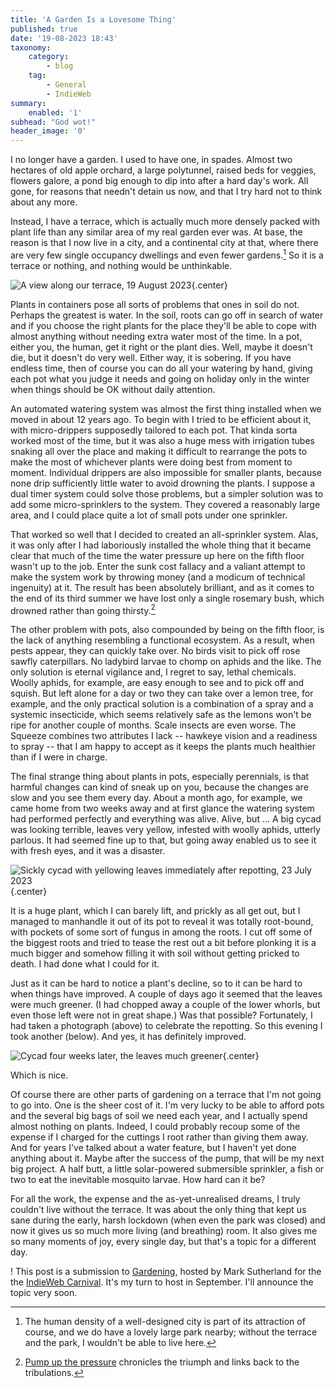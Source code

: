 ```yaml
---
title: 'A Garden Is a Lovesome Thing'
published: true
date: '19-08-2023 18:43'
taxonomy:
    category:
        - blog
    tag:
        - General
        - IndieWeb
summary:
    enabled: '1'
subhead: "God wot!"
header_image: '0'
---
```


I no longer have a garden. I used to have one, in spades. Almost two hectares of old apple orchard, a large polytunnel, raised beds for veggies, flowers galore, a pond big enough to dip into after a hard day's work. All gone, for reasons that needn't detain us now, and that I try hard not to think about any more.

Instead, I have a terrace, which is actually much more densely packed with plant life than any similar area of my real garden ever was. At base, the reason is that I now live in a city, and a continental city at that, where there are very few single occupancy dwellings and even fewer gardens.[^1] So it is a terrace or nothing, and nothing would be unthinkable.

![A view along our terrace, 19 August 2023](terrace-2023-08-19.jpg){.center}

[^1]: The human density of a well-designed city is part of its attraction of course, and we do have a lovely large park nearby; without the terrace and the park, I wouldn't be able to live here.

Plants in containers pose all sorts of problems that ones in soil do not. Perhaps the greatest is water. In the soil, roots can go off in search of water and if you choose the right plants for the place they'll be able to cope with almost anything without needing extra water most of the time. In a pot, either you, the human, get it right or the plant dies. Well, maybe it doesn't die, but it doesn't do very well. Either way, it is sobering. If you have endless time, then of course you can do all your watering by hand, giving each pot what you judge it needs and going on holiday only in the winter when things should be OK without daily attention.

An automated watering system was almost the first thing installed when we moved in about 12 years ago. To begin with I tried to be efficient about it, with micro-drippers supposedly tailored to each pot. That kinda sorta worked most of the time, but it was also a huge mess with irrigation tubes snaking all over the place and making it difficult to rearrange the pots to make the most of whichever plants were doing best from moment to moment. Individual drippers are also impossible for smaller plants, because none drip sufficiently little water to avoid drowning the plants. I suppose a dual timer system could solve those problems, but a simpler solution was to add some micro-sprinklers to the system. They covered a reasonably large area, and I could place quite a lot of small pots under one sprinkler. 

That worked so well that I decided to created an all-sprinkler system. Alas, it was only after I had laboriously installed the whole thing that it became clear that much of the time the water pressure up here on the fifth floor wasn't up to the job. Enter the sunk cost fallacy and a valiant attempt to make the system work by throwing money (and a modicum of technical ingenuity) at it. The result has been absolutely brilliant, and as it comes to the end of its third summer we have lost only a single rosemary bush, which drowned rather than going thirsty.[^2]

[^2]: [Pump up the pressure](https://www.jeremycherfas.net/blog/pump-up-the-pressure) chronicles the triumph and links back to the tribulations.

The other problem with pots, also compounded by being on the fifth floor, is the lack of anything resembling a functional ecosystem. As a result, when pests appear, they can quickly take over. No birds visit to pick off rose sawfly caterpillars. No ladybird larvae to chomp on aphids and the like. The only solution is eternal vigilance and, I regret to say, lethal chemicals. Woolly aphids, for example, are easy enough to see and to pick off and squish. But left alone for a day or two they can take over a lemon tree, for example, and the only practical solution is a combination of a spray and a systemic insecticide, which seems relatively safe as the lemons won't be ripe for another couple of months. Scale insects are even worse. The Squeeze combines two attributes I lack --  hawkeye vision and a readiness to spray -- that I am happy to accept as it keeps the plants much healthier than if I were in charge.

The final strange thing about plants in pots, especially perennials, is that harmful changes can kind of sneak up on you, because the changes are slow and you see them every day. About a month ago, for example, we came home from two weeks away and at first glance the watering system had performed perfectly and everything was alive. Alive, but ... A big cycad was looking terrible, leaves very yellow, infested with woolly aphids, utterly parlous. It had seemed fine up to that, but going away enabled us to see it with fresh eyes, and it was a disaster.

![Sickly cycad with yellowing leaves immediately after repotting, 23 July 2023](cycad-2023-07-23.jpg){.center}

It is a huge plant, which I can barely lift, and prickly as all get out, but I managed to manhandle it out of its pot to reveal it was totally root-bound, with pockets of some sort of fungus in among the roots. I cut off some of the biggest roots and tried to tease the rest out a bit before plonking it is a much bigger and somehow filling it with soil without getting pricked to death. I had done what I could for it. 

Just as it can be hard to notice a plant's decline, so to it can be hard to when things have improved. A couple of days ago it seemed that the leaves were much greener. (I had chopped away a couple of the lower whorls, but even those left were not in great shape.) Was that possible? Fortunately, I had taken a photograph (above) to celebrate the repotting. So this evening I took another (below). And yes, it has definitely improved.

![Cycad four weeks later, the leaves much greener](cycad-2023-08-19.jpg){.center}

Which is nice.

Of course there are other parts of gardening on a terrace that I'm not going to go into. One is the sheer cost of it. I'm very lucky to be able to afford pots and the several big bags of soil we need each year, and I actually spend almost nothing on plants. Indeed, I could probably recoup some of the expense if I charged for the cuttings I root rather than giving them away. And for years I've talked about a water feature, but I haven't yet done anything about it. Maybe after the success of the pump, that will be my next big project. A half butt, a little solar-powered submersible sprinkler, a fish or two to eat the inevitable mosquito larvae. How hard can it be?

For all the work, the expense and the as-yet-unrealised dreams, I truly couldn't live without the terrace. It was about the only thing that kept us sane during the early, harsh lockdown (when even the park was closed) and now it gives us so much more living (and breathing) room. It also gives me so many moments of joy, every single day, but that's a topic for a different day.

! This post is a submission to [Gardening](https://marksuth.dev/posts/2023/08/indieweb-carnival-august-2023-gardening), hosted by Mark Sutherland for the the [IndieWeb Carnival](https://indieweb.org/indieweb-carnival). It's my turn to host in September. I'll announce the topic very soon.
